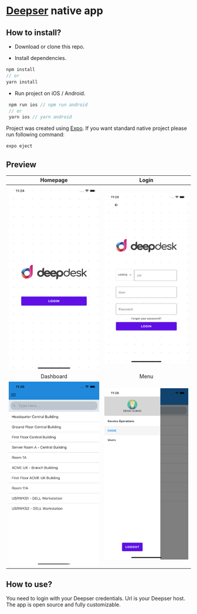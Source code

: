 # [Deepser](https://deepser.com/) native app

## How to install?

* Download or clone this repo.

* Install dependencies.

```js
npm install
// or
yarn install
```

* Run project on iOS / Android.

```js
 npm run ios // npm run android
 // or
 yarn ios // yarn android
```

Project was created using [Expo](https://expo.io/). If you want standard native project please run following command:

```js
expo eject
```

## Preview
| Homepage | Login |
:-------------------------:|:-------------------------:
|![HomeScreen](./Images/HomeScreen.png)|![LoginScreen](./Images/LoginScreen.png)|
| Dashboard | Menu |
|![List](./Images/List.png)|![SideMenu](./Images/SideMenu.png) |


## How to use?
You need to login with your Deepser credentials. Url is your Deepser host.
The app is open source and fully customizable.

